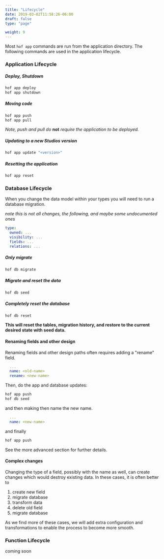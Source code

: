 ```yaml
---
title: "Lifecycle"
date: 2019-03-02T11:58:26-06:00
draft: false
type: "page"

weight: 9
---
```


Most `hof app` commands are run from the application directory.
The following commands are used in the application lifecycle.

### Application Lifecycle

##### Deploy, Shutdown

```sh
hof app deploy
hof app shutdown
```

##### Moving code

```sh
hof app push
hof app pull
```

_Note, push and pull do_ __not__ _require the application to be deployed._


##### Updating to a new Studios version

```sh
hof app update "<version>"
```

##### Resetting the application

```sh
hof app reset
```

### Database Lifecycle

When you change the data model within your types
you will need to run a database migration.

_note this is not all changes, the following, and maybe some undocumented ones_

```yaml
type:
  owned: ...
  visibility: ...
  fields: ...
  relations: ...
```

##### Only migrate

```sh
hof db migrate
```

##### Migrate and reset the data

```sh
hof db seed
```

##### Completely reset the database

```sh
hof db reset
```

__This will reset the tables, migration history,
and restore to the current desired state with seed data.__


#### Renaming fields and other design

Renaming fields and other design paths
often requires adding a "rename" field.

```yaml
  ...
  name: <old-name>
  rename: <new-name>
```

Then, do the app and database updates:

```sh
hof app push
hof db seed
```

and then making then name
the new name.

```yaml
  ...
  name: <new-name>
```

and finally

```sh
hof app push
```

See the more advanced section
for further details.


#### Complex changes

Changing the type of a field, possibly with the name as well,
can create changes which would destroy existing data.
In these cases, it is often better to

1. create new field
1. migrate database
1. transform data
1. delete old field
1. migrate database

As we find more of these cases,
we will add extra configuration and transformations
to enable the process to become more smooth.



### Function Lifecycle

coming soon

